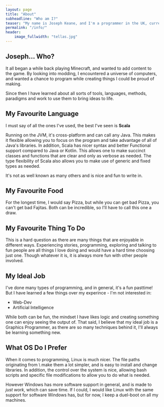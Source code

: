 ```yaml
---
layout: page
title: "About"
subheadline: "Who am I?"
teaser: "My name is Joseph Keane, and I'm a programmer in the UK, currently in the 2nd year of a CS degree at Warwick"
permalink: "/info/"
header:
    image_fullwidth: "tellas.jpg"
---
```


## Joseph... Who?

It all began a while back playing Minecraft, and wanted to add content to the game. By looking into modding, I encountered a universe of computers, and wanted a chance to program while creating things I could be proud of making.

Since then I have learned about all sorts of tools, languages, methods, paradigms and work to use them to bring ideas to life.

## My Favourite Language

I must say of all the ones I've used, the best I've seen is **Scala**

Running on the JVM, it's cross-platform and can call any Java. This makes it flexible allowing you to focus on the program and take advantage of all of Java's libraries. In addition, Scala has nicer syntax and better Functional support compared to Java or Kotlin. This allows one to make succinct classes and functions that are clear and only as verbose as needed. The type flexibility of Scala also allows you to make use of generic and fixed types as needed.

It's not as well known as many others and is nice and fun to write in.

## My Favourite Food

For the longest time, I would say Pizza, but while you can get bad Pizza, you can't get bad Fajitas. Both can be incredible, so I'll have to call this one a draw.

## My Favourite Thing To Do

This is a hard question as there are many things that are enjoyable in different ways. Experiencing stories, programming, exploring and talking to fun people are all things I love doing and would have a hard time choosing just one. Though whatever it is, it is always more fun with other people involved.

## My Ideal Job

I've done many types of programming, and in general, it's a fun pasttime! But I have learned a few things over my experince - I'm not interested in:
 - Web-Dev
 - Artificial Intelligence

While both can be fun, the mindset I have likes logic and creating something one can enjoy seeing the output of. That said, I believe that my ideal job is a Graphics Programmer, as there are so many techniques behind it, I'll always be learning something new.

## What OS Do I Prefer

When it comes to programming, Linux is much nicer. The file paths originating from \ make them a lot simpler, and is easy to install and change libraries. In addition, the control over the system is nice, allowing bash scripts and specific file modifications to allow you to do what is needed.

However Windows has more software support in general, and is made to *just work*, which can save time. If I could, I would like Linux with the same support for software Windows has, but for now, I keep a duel-boot on all my machines.